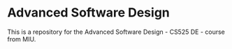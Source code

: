 # Advanced Software Design
This is a repository for the Advanced Software Design - CS525 DE - course from MIU.

